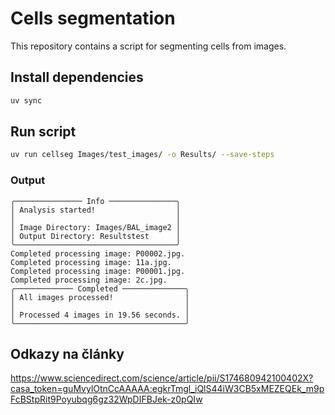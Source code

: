 # Cells segmentation

This repository contains a script for segmenting cells from images.

## Install dependencies

```bash
uv sync
```

## Run script

```bash
uv run cellseg Images/test_images/ -o Results/ --save-steps
```

### Output

```text
╭─────────────── Info ───────────────╮
│ Analysis started!                  │
│                                    │
│ Image Directory: Images/BAL_image2 │
│ Output Directory: Resultstest      │
╰────────────────────────────────────╯
Completed processing image: P00002.jpg.
Completed processing image: 11a.jpg.
Completed processing image: P00001.jpg.
Completed processing image: 2c.jpg.
╭───────────── Completed ──────────────╮
│ All images processed!                │
│                                      │
│ Processed 4 images in 19.56 seconds. │
╰──────────────────────────────────────╯
```

## Odkazy na články

<https://www.sciencedirect.com/science/article/pii/S174680942100402X?casa_token=guMvylOtnCcAAAAA:egkrTmgl_iQlS44iW3CB5xMEZEQEk_m9pFcBStpRit9Poyubqg6gz32WpDIFBJek-z0pQIw>
